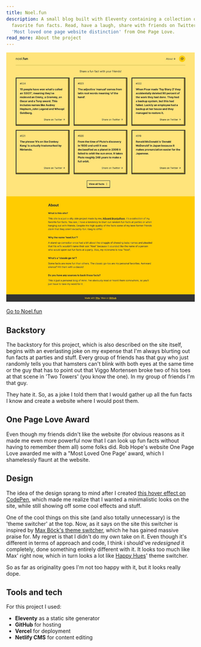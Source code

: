 ```yaml
---
title: Noel.fun
description: A small blog built with Eleventy containing a collection of my
  favorite fun facts. Read, have a laugh, share with friends on Twitter. Awarded
  'Most loved one page website distinction' from One Page Love.
read_more: About the project
---
```

![](/img/opl-master-3.jpg)

[Go to Noel.fun](https://noel.fun)

## Backstory

The backstory for this project, which is also described on the site itself, begins with an everlasting joke on my expense that I'm always blurting out fun facts at parties and stuff. Every group of friends has that guy who just randomly tells you that hamsters can't blink with both eyes at the same time or the guy that has to point out that Viggo Mortensen broke two of his toes at that scene in 'Two Towers' (you know the one). In my group of friends I'm that guy. 

They hate it. So, as a joke I told them that I would gather up all the fun facts I know and create a website where I would post them. 

## One Page Love Award

Even though my friends didn't like the website (for obvious reasons as it made me even more powerful now that I can look up fun facts without having to remember them all) some folks did. Rob Hope's website One Page Love awarded me with a "Most Loved One Page' award, which I shamelessly flaunt at the website. 

## Design
 
The idea of the design sprang to mind after I created [this hover effect on CodePen](https://codepen.io/havardob/pen/gOamzGq), which made me realize that I wanted a minimalistic looks on the site, while still showing off some cool effects and stuff.

One of the cool things on this site (and also totally unnecessary) is the 'theme switcher' at the top. Now, as it says on the site this switcher is inspired by [Max Böck's theme switcher](https://mxb.dev/blog/color-theme-switcher/), which he has gained massive praise for. My regret is that I didn't do my own take on it. Even though it's different in terms of approach and code, I think i should've *redesigned* it completely, done something entirely different with it. It looks too much like Max' right now, which in turn looks a lot like [Happy Hues](https://www.happyhues.co/)' theme switcher. 

So as far as originality goes I'm not too happy with it, but it looks really dope. 

## Tools and tech

For this project I used: 

* **Eleventy** as a static site generator 
* **GitHub** for hosting 
* **Vercel** for deployment
* **Netlify CMS** for content editing
